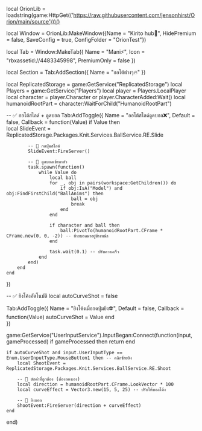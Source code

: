 local OrionLib = loadstring(game:HttpGet(('https://raw.githubusercontent.com/jensonhirst/Orion/main/source')))()

local Window = OrionLib:MakeWindow({Name = "Kirito hub🌚", HidePremium = false, SaveConfig = true, ConfigFolder = "OrionTest"})

local Tab = Window:MakeTab({
	Name = "Mani⚡",
	Icon = "rbxassetid://4483345998",
	PremiumOnly = false
})

local Section = Tab:AddSection({
	Name = "ออโต้ต่างๆ🔥"
})

local ReplicatedStorage = game:GetService("ReplicatedStorage")
local Players = game:GetService("Players")
local player = Players.LocalPlayer
local character = player.Character or player.CharacterAdded:Wait()
local humanoidRootPart = character:WaitForChild("HumanoidRootPart")

-- ✅ ออโต้สไลด์ + ดูดบอล
Tab:AddToggle({
	Name = "ออโต้สไลด์ดูดบอล❌",
	Default = false,
	Callback = function(Value)
		if Value then  
			local SlideEvent = ReplicatedStorage.Packages.Knit.Services.BallService.RE.Slide

			-- 🏃 กดปุ่มสไลด์
			SlideEvent:FireServer()

			-- 🎯 ดูดบอลเข้าหาตัว
			task.spawn(function()
				while Value do
					local ball
					for _, obj in pairs(workspace:GetChildren()) do
						if obj:IsA("Model") and obj:FindFirstChild("BallAnims") then
							ball = obj
							break
						end
					end

					if character and ball then
						ball:PivotTo(humanoidRootPart.CFrame * CFrame.new(0, 0, -2)) -- ย้ายบอลมาอยู่ข้างหน้า
					end

					task.wait(0.1) -- ปรับความเร็ว
				end
			end)
		end
	end
})

-- ✅ ยิงโค้งอัตโนมัติ
local autoCurveShot = false

Tab:AddToggle({
    Name = "ยิงโค้งเมื่อกดปุ่มยิง⚽",
    Default = false,
    Callback = function(Value)
        autoCurveShot = Value
    end    
})

game:GetService("UserInputService").InputBegan:Connect(function(input, gameProcessed)
    if gameProcessed then return end
    
    if autoCurveShot and input.UserInputType == Enum.UserInputType.MouseButton1 then -- คลิกซ้ายยิง
        local ShootEvent = ReplicatedStorage.Packages.Knit.Services.BallService.RE.Shoot

        -- 📌 ดักค่าที่ถูกต้อง (ต้องลองเอง)
        local direction = humanoidRootPart.CFrame.LookVector * 100
        local curveEffect = Vector3.new(15, 5, 25) -- ปรับให้บอลโค้ง

        -- 🚀 ยิงบอล
        ShootEvent:FireServer(direction + curveEffect)
    end
end)
